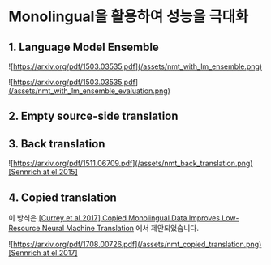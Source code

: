 # Monolingual을 활용하여 성능을 극대화

## 1. Language Model Ensemble

![https://arxiv.org/pdf/1503.03535.pdf](/assets/nmt_with_lm_ensemble.png)

![https://arxiv.org/pdf/1503.03535.pdf](/assets/nmt_with_lm_ensemble_evaluation.png)

## 2. Empty source-side translation

## 3. Back translation

![https://arxiv.org/pdf/1511.06709.pdf](/assets/nmt_back_translation.png)
[[Sennrich at el.2015]](https://arxiv.org/pdf/1511.06709.pdf)

## 4. Copied translation

이 방식은 [\[Currey et al.2017\] Copied Monolingual Data Improves Low-Resource Neural Machine
Translation](https://kheafield.com/papers/edinburgh/copy_paper.pdf) 에서 제안되었습니다.

![https://arxiv.org/pdf/1708.00726.pdf](/assets/nmt_copied_translation.png)
[[Sennrich at el.2017]](https://arxiv.org/pdf/1708.00726.pdf)
